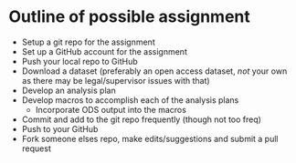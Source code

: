 # Outline of possible assignment #

* Setup a git repo for the assignment
* Set up a GitHub account for the assignment
* Push your local repo to GitHub
* Download a dataset (preferably an open access dataset, *not* your
  own as there may be legal/supervisor issues with that)
* Develop an analysis plan
* Develop macros to accomplish each of the analysis plans
    - Incorporate ODS output into the macros
* Commit and add to the git repo frequently (though not too freq)
* Push to your GitHub
* Fork someone elses repo, make edits/suggestions and submit a pull request
